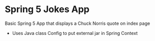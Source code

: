 # Spring 5 Jokes App 

Basic Spring 5 App that displays a Chuck Norris quote on index page

 - Uses Java class Config to put external jar in Spring Context